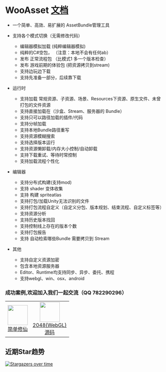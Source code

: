 # WooAsset [文档](https://onclick9927.github.io/2023/05/19/Doc/WooAsset/0-WooAsset-%E7%AE%80%E4%BB%8B)
* 一个简单、高效、易扩展的 AssetBundle管理工具

* 支持各个模式切换（无需修改代码）
  * 编辑器模拟加载         (纯粹编辑器模拟)
  * 纯粹的C#空包，   （注意：本地不会有任何ab）
  * 发布 正常流程包       （比模式1 多一个版本检查）
  * 发布 游戏前期的体验包  (把资源拷贝到stream)
  * 支持边玩边下载
  * 支持先准备一部分，后续靠下载
* 运行时
  * 支持加载  常规资源、子资源、场景、Resources下资源、原生文件、未曾打包的文件资源
  * 支持直接加载在（沙盒、Stream、服务器的 Bundle）
  * 支持只可以路径加载的插件/代码
  * 支持分帧加载
  * 支持本地Bundle路径重写
  * 支持资源模糊搜索
  * 支持选择版本运行
  * 支持资源懒卸载/内存大小控制/自动卸载
  * 支持下载重试、等待时常控制
  * 支持加载流程个性化

* 编辑器
  * 支持分布式构建(支持mod)
  * 支持 shader 变体收集
  * 支持 构建 spriteatlas
  * 支持打包/加载Unity无法识别的文件
  * 支持打包流程自定义（自定义分包、版本规划、结束流程、自定义标签等）
  * 支持资源分析
  * 支持历史版本找回
  * 支持控制线上存在的版本个数
  * 支持打包报告
  * 支持 自动检索哪些Bundle 需要拷贝到 Stream
* 其他
  * 支持自定义资源加密
  * 包含本地资源服务器
  * Editor、Runtime均支持同步、异步、委托、携程
  * 支持webgl、win、osx、android


### 成功案例,欢迎加入我们一起交流（QQ 782290296）

<table>
<tr>
    <td>
      <div align="center">
        <image src="http://yxwlgame.com/wp-content/uploads/2023/07/游戏图标.png" style="width:64px;height:64px;"></image>
        <br>
        <a  href="http://yxwlgame.com/simplexx_home/" target="_blank">简单修仙</a>
      </div>
    </td>

  <td>
      <div align="center">
        <image src="https://th.bing.com/th/id/R.e68d80c70ca45c44ea217a68ff86a503?rik=GkQ%2f8Xmj8aCl0g&riu=http%3a%2f%2fdl2.macupdate.com%2fimages%2ficons256%2f50935.png%3fd%3d1488812134&ehk=ydydaOKc6mymv%2besMTpLOWhduM0mMoIAg%2bv5gsgS4EI%3d&risl=&pid=ImgRaw&r=0" style="width:64px;height:64px;"></image>
        <br>
        <a  href="https://github.com/OnClick9927/WooAsset/blob/main/Examples/WebGLIndex/" target="_blank">2048(WebGL)</a>
 <br>
        <a  href="https://wwqq.lanzouj.com/iMQRj169jm0d" target="_blank">源码</a>
      </div>
  </td>
   
</tr>
</table>

## 近期Star趋势
[![Stargazers over time](https://starchart.cc/OnClick9927/WooAsset.svg)](https://starchart.cc/OnClick9927/WooAsset)
